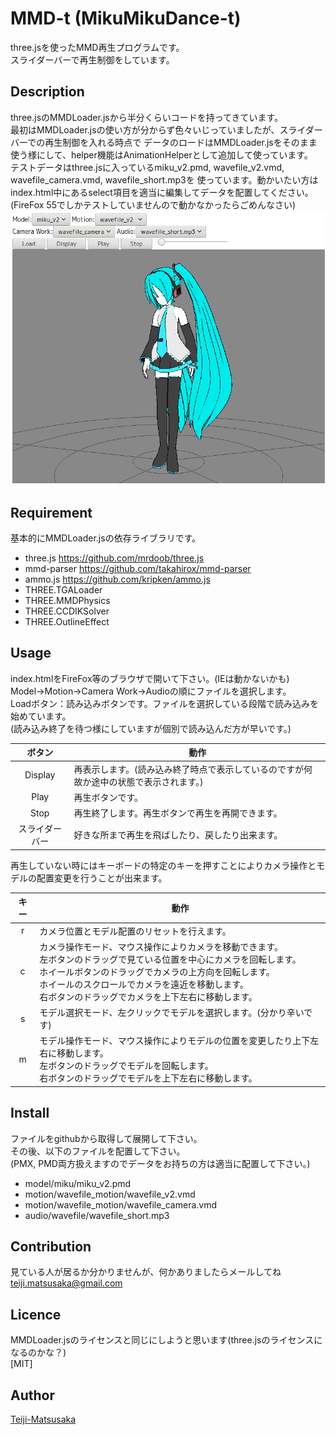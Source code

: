 MMD-t (MikuMikuDance-t)
====

three.jsを使ったMMD再生プログラムです。  
スライダーバーで再生制御をしています。

## Description
three.jsのMMDLoader.jsから半分くらいコードを持ってきています。  
最初はMMDLoader.jsの使い方が分からず色々いじっていましたが、スライダーバーでの再生制御を入れる時点で
データのロードはMMDLoader.jsをそのまま使う様にして、helper機能はAnimationHelperとして追加して使っています。  
テストデータはthree.jsに入っているmiku_v2.pmd, wavefile_v2.vmd, wavefile_camera.vmd, wavefile_short.mp3を
使っています。動かいたい方はindex.html中にあるselect項目を適当に編集してデータを配置してください。  
(FireFox 55でしかテストしていませんので動かなかったらごめんなさい)  
![Alt text](MMD-t.png)

## Requirement
基本的にMMDLoader.jsの依存ライブラリです。  
* three.js <https://github.com/mrdoob/three.js>
* mmd-parser <https://github.com/takahirox/mmd-parser>
* ammo.js <https://github.com/kripken/ammo.js>
* THREE.TGALoader
* THREE.MMDPhysics
* THREE.CCDIKSolver
* THREE.OutlineEffect

## Usage
index.htmlをFireFox等のブラウザで開いて下さい。(IEは動かないかも)  
Model→Motion→Camera Work→Audioの順にファイルを選択します。  
Loadボタン：読み込みボタンです。ファイルを選択している段階で読み込みを始めています。  
(読み込み終了を待つ様にしていますが個別で読み込んだ方が早いです。)  

|ボタン|動作|
|:----:|----|
|Display|再表示します。(読み込み終了時点で表示しているのですが何故か途中の状態で表示されます。)|
|Play|再生ボタンです。|
|Stop|再生終了します。再生ボタンで再生を再開できます。|
|スライダーバー|好きな所まで再生を飛ばしたり、戻したり出来ます。|
  
再生していない時にはキーボードの特定のキーを押すことによりカメラ操作とモデルの配置変更を行うことが出来ます。  

|キー|動作|
|:--:|----|
|r|カメラ位置とモデル配置のリセットを行えます。|
|c|カメラ操作モード、マウス操作によりカメラを移動できます。<br>左ボタンのドラッグで見ている位置を中心にカメラを回転します。<br>ホイールボタンのドラッグでカメラの上方向を回転します。<br>ホイールのスクロールでカメラを遠近を移動します。<br>右ボタンのドラッグでカメラを上下左右に移動します。|
|s|モデル選択モード、左クリックでモデルを選択します。(分かり辛いです)|
|m|モデル操作モード、マウス操作によりモデルの位置を変更したり上下左右に移動します。<br>左ボタンのドラッグでモデルを回転します。<br>右ボタンのドラッグでモデルを上下左右に移動します。|

## Install
ファイルをgithubから取得して展開して下さい。  
その後、以下のファイルを配置して下さい。  
(PMX, PMD両方扱えますのでデータをお持ちの方は適当に配置して下さい。)  

* model/miku/miku_v2.pmd
* motion/wavefile_motion/wavefile_v2.vmd
* motion/wavefile_motion/wavefile_camera.vmd
* audio/wavefile/wavefile_short.mp3

## Contribution
見ている人が居るか分かりませんが、何かありましたらメールしてね  
<teiji.matsusaka@gmail.com>

## Licence
MMDLoader.jsのライセンスと同じにしようと思います(three.jsのライセンスになるのかな？)  
[MIT]

## Author
[Teiji-Matsusaka](https://github.com/Teiji-Matsusaka)

